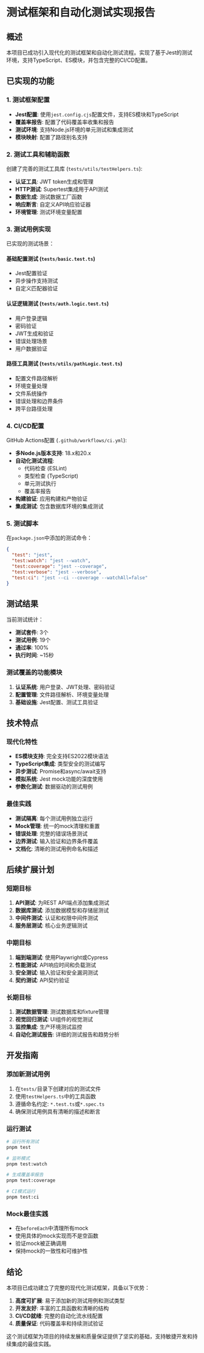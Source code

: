 # 测试框架和自动化测试实现报告

## 概述

本项目已成功引入现代化的测试框架和自动化测试流程。实现了基于Jest的测试环境，支持TypeScript、ES模块，并包含完整的CI/CD配置。

## 已实现的功能

### 1. 测试框架配置

- **Jest配置**: 使用`jest.config.cjs`配置文件，支持ES模块和TypeScript
- **覆盖率报告**: 配置了代码覆盖率收集和报告
- **测试环境**: 支持Node.js环境的单元测试和集成测试
- **模块映射**: 配置了路径别名支持

### 2. 测试工具和辅助函数

创建了完善的测试工具库 (`tests/utils/testHelpers.ts`):

- **认证工具**: JWT token生成和管理
- **HTTP测试**: Supertest集成用于API测试
- **数据生成**: 测试数据工厂函数
- **响应断言**: 自定义API响应验证器
- **环境管理**: 测试环境变量配置

### 3. 测试用例实现

已实现的测试场景：

#### 基础配置测试 (`tests/basic.test.ts`)
- Jest配置验证
- 异步操作支持测试
- 自定义匹配器验证

#### 认证逻辑测试 (`tests/auth.logic.test.ts`)
- 用户登录逻辑
- 密码验证
- JWT生成和验证
- 错误处理场景
- 用户数据验证

#### 路径工具测试 (`tests/utils/pathLogic.test.ts`)
- 配置文件路径解析
- 环境变量处理
- 文件系统操作
- 错误处理和边界条件
- 跨平台路径处理

### 4. CI/CD配置

GitHub Actions配置 (`.github/workflows/ci.yml`):

- **多Node.js版本支持**: 18.x和20.x
- **自动化测试流程**: 
  - 代码检查 (ESLint)
  - 类型检查 (TypeScript)
  - 单元测试执行
  - 覆盖率报告
- **构建验证**: 应用构建和产物验证
- **集成测试**: 包含数据库环境的集成测试

### 5. 测试脚本

在`package.json`中添加的测试命令：

```json
{
  "test": "jest",
  "test:watch": "jest --watch",
  "test:coverage": "jest --coverage",
  "test:verbose": "jest --verbose",
  "test:ci": "jest --ci --coverage --watchAll=false"
}
```

## 测试结果

当前测试统计：
- **测试套件**: 3个
- **测试用例**: 19个
- **通过率**: 100%
- **执行时间**: ~15秒

### 测试覆盖的功能模块

1. **认证系统**: 用户登录、JWT处理、密码验证
2. **配置管理**: 文件路径解析、环境变量处理
3. **基础设施**: Jest配置、测试工具验证

## 技术特点

### 现代化特性

- **ES模块支持**: 完全支持ES2022模块语法
- **TypeScript集成**: 类型安全的测试编写
- **异步测试**: Promise和async/await支持
- **模拟系统**: Jest mock功能的深度使用
- **参数化测试**: 数据驱动的测试用例

### 最佳实践

- **测试隔离**: 每个测试用例独立运行
- **Mock管理**: 统一的mock清理和重置
- **错误处理**: 完整的错误场景测试
- **边界测试**: 输入验证和边界条件覆盖
- **文档化**: 清晰的测试用例命名和描述

## 后续扩展计划

### 短期目标

1. **API测试**: 为REST API端点添加集成测试
2. **数据库测试**: 添加数据模型和存储层测试
3. **中间件测试**: 认证和权限中间件测试
4. **服务层测试**: 核心业务逻辑测试

### 中期目标

1. **端到端测试**: 使用Playwright或Cypress
2. **性能测试**: API响应时间和负载测试
3. **安全测试**: 输入验证和安全漏洞测试
4. **契约测试**: API契约验证

### 长期目标

1. **测试数据管理**: 测试数据库和fixture管理
2. **视觉回归测试**: UI组件的视觉测试
3. **监控集成**: 生产环境测试监控
4. **自动化测试报告**: 详细的测试报告和趋势分析

## 开发指南

### 添加新测试用例

1. 在`tests/`目录下创建对应的测试文件
2. 使用`testHelpers.ts`中的工具函数
3. 遵循命名约定: `*.test.ts`或`*.spec.ts`
4. 确保测试用例具有清晰的描述和断言

### 运行测试

```bash
# 运行所有测试
pnpm test

# 监听模式
pnpm test:watch

# 生成覆盖率报告
pnpm test:coverage

# CI模式运行
pnpm test:ci
```

### Mock最佳实践

- 在`beforeEach`中清理所有mock
- 使用具体的mock实现而不是空函数
- 验证mock被正确调用
- 保持mock的一致性和可维护性

## 结论

本项目已成功建立了完整的现代化测试框架，具备以下优势：

1. **高度可扩展**: 易于添加新的测试用例和测试类型
2. **开发友好**: 丰富的工具函数和清晰的结构
3. **CI/CD就绪**: 完整的自动化流水线配置
4. **质量保证**: 代码覆盖率和持续测试验证

这个测试框架为项目的持续发展和质量保证提供了坚实的基础，支持敏捷开发和持续集成的最佳实践。
